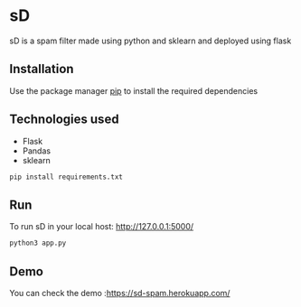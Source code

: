 # sD

sD is a spam filter made using python and sklearn and deployed using flask

## Installation

Use the package manager [pip](https://pip.pypa.io/en/stable/) to install the required dependencies
## Technologies used
- Flask
- Pandas
- sklearn

```bash
pip install requirements.txt
```
## Run
To run sD in your local host: http://127.0.0.1:5000/

```python
python3 app.py
```
## Demo
You can check the demo :https://sd-spam.herokuapp.com/




